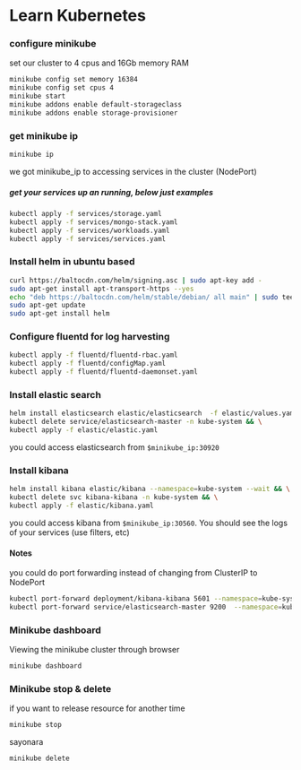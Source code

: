 # Learn Kubernetes

### configure minikube

set our cluster to 4 cpus and 16Gb memory RAM

```bash
minikube config set memory 16384
minikube config set cpus 4
minikube start
minikube addons enable default-storageclass 
minikube addons enable storage-provisioner

````

### get minikube ip

```bash
minikube ip

```
we got minikube_ip to accessing services in the cluster (NodePort)

##### get your services up an running, below just examples

```bash
kubectl apply -f services/storage.yaml
kubectl apply -f services/mongo-stack.yaml
kubectl apply -f services/workloads.yaml
kubectl apply -f services/services.yaml

```

### Install helm in ubuntu based

```bash
curl https://baltocdn.com/helm/signing.asc | sudo apt-key add -
sudo apt-get install apt-transport-https --yes
echo "deb https://baltocdn.com/helm/stable/debian/ all main" | sudo tee /etc/apt/sources.list.d/helm-stable-debian.list
sudo apt-get update
sudo apt-get install helm

````

### Configure fluentd for log harvesting

```bash
kubectl apply -f fluentd/fluentd-rbac.yaml
kubectl apply -f fluentd/configMap.yaml
kubectl apply -f fluentd/fluentd-daemonset.yaml

```

### Install elastic search

```bash
helm install elasticsearch elastic/elasticsearch  -f elastic/values.yaml --namespace=kube-system   --wait && \
kubectl delete service/elasticsearch-master -n kube-system && \
kubectl apply -f elastic/elastic.yaml

```
you could access elasticsearch from `$minikube_ip:30920`


### Install kibana

```bash
helm install kibana elastic/kibana --namespace=kube-system --wait && \
kubectl delete svc kibana-kibana -n kube-system && \
kubectl apply -f elastic/kibana.yaml

```
you could access kibana from `$minikube_ip:30560`. You should see the logs of your services (use filters, etc)

#### Notes

you could do port forwarding instead of changing from ClusterIP to NodePort

```bash
kubectl port-forward deployment/kibana-kibana 5601 --namespace=kube-system
kubectl port-forward service/elasticsearch-master 9200  --namespace=kube-system

```

### Minikube dashboard

Viewing the minikube cluster through browser

```bash
minikube dashboard

```

### Minikube stop & delete

if you want to release resource for another time

```bash
minikube stop

```

sayonara
```bash
minikube delete

```